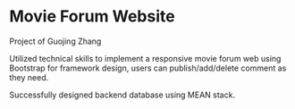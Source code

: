 # Movie Forum Website

Project of Guojing Zhang

Utilized technical skills to implement a responsive movie forum web using Bootstrap for framework design, users can publish/add/delete comment as they need.

Successfully designed backend database using MEAN stack.
